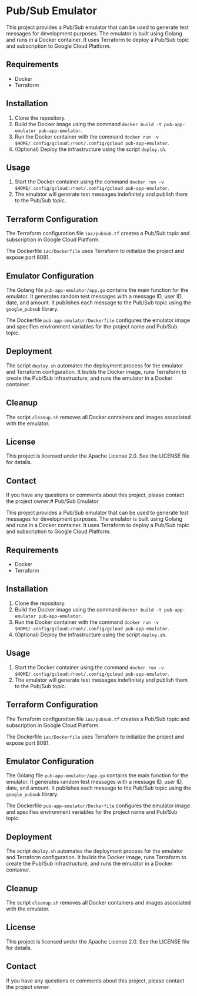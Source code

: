 # Pub/Sub Emulator

This project provides a Pub/Sub emulator that can be used to generate test messages for development purposes. The emulator is built using Golang and runs in a Docker container. It uses Terraform to deploy a Pub/Sub topic and subscription to Google Cloud Platform.

## Requirements

-   Docker
-   Terraform

## Installation

1.  Clone the repository.
2.  Build the Docker image using the command `docker build -t pub-app-emulator pub-app-emulator`.
3.  Run the Docker container with the command `docker run -v $HOME/.config/gcloud:/root/.config/gcloud pub-app-emulator`.
4.  (Optional) Deploy the infrastructure using the script `deploy.sh`.

## Usage

1.  Start the Docker container using the command `docker run -v $HOME/.config/gcloud:/root/.config/gcloud pub-app-emulator`.
2.  The emulator will generate test messages indefinitely and publish them to the Pub/Sub topic.

## Terraform Configuration

The Terraform configuration file `iac/pubsub.tf` creates a Pub/Sub topic and subscription in Google Cloud Platform.

The Dockerfile `iac/Dockerfile` uses Terraform to initialize the project and expose port 8081.

## Emulator Configuration

The Golang file `pub-app-emulator/app.go` contains the main function for the emulator. It generates random test messages with a message ID, user ID, date, and amount. It publishes each message to the Pub/Sub topic using the `google_pubsub` library.

The Dockerfile `pub-app-emulator/Dockerfile` configures the emulator image and specifies environment variables for the project name and Pub/Sub topic.

## Deployment

The script `deploy.sh` automates the deployment process for the emulator and Terraform configuration. It builds the Docker image, runs Terraform to create the Pub/Sub infrastructure, and runs the emulator in a Docker container.

## Cleanup

The script `cleanup.sh` removes all Docker containers and images associated with the emulator.

## License

This project is licensed under the Apache License 2.0. See the LICENSE file for details.

## Contact

If you have any questions or comments about this project, please contact the project owner.# Pub/Sub Emulator

This project provides a Pub/Sub emulator that can be used to generate test messages for development purposes. The emulator is built using Golang and runs in a Docker container. It uses Terraform to deploy a Pub/Sub topic and subscription to Google Cloud Platform.

## Requirements

-   Docker
-   Terraform

## Installation

1.  Clone the repository.
2.  Build the Docker image using the command `docker build -t pub-app-emulator pub-app-emulator`.
3.  Run the Docker container with the command `docker run -v $HOME/.config/gcloud:/root/.config/gcloud pub-app-emulator`.
4.  (Optional) Deploy the infrastructure using the script `deploy.sh`.

## Usage

1.  Start the Docker container using the command `docker run -v $HOME/.config/gcloud:/root/.config/gcloud pub-app-emulator`.
2.  The emulator will generate test messages indefinitely and publish them to the Pub/Sub topic.

## Terraform Configuration

The Terraform configuration file `iac/pubsub.tf` creates a Pub/Sub topic and subscription in Google Cloud Platform.

The Dockerfile `iac/Dockerfile` uses Terraform to initialize the project and expose port 8081.

## Emulator Configuration

The Golang file `pub-app-emulator/app.go` contains the main function for the emulator. It generates random test messages with a message ID, user ID, date, and amount. It publishes each message to the Pub/Sub topic using the `google_pubsub` library.

The Dockerfile `pub-app-emulator/Dockerfile` configures the emulator image and specifies environment variables for the project name and Pub/Sub topic.

## Deployment

The script `deploy.sh` automates the deployment process for the emulator and Terraform configuration. It builds the Docker image, runs Terraform to create the Pub/Sub infrastructure, and runs the emulator in a Docker container.

## Cleanup

The script `cleanup.sh` removes all Docker containers and images associated with the emulator.

## License

This project is licensed under the Apache License 2.0. See the LICENSE file for details.

## Contact

If you have any questions or comments about this project, please contact the project owner.